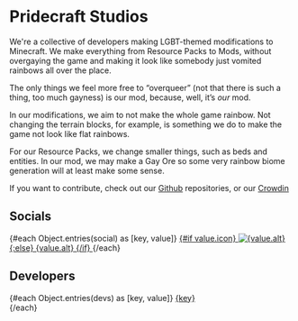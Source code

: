 <script lang="ts">
import social from '$lib/vars/social';
import devs from '$lib/vars/devs';
</script>

# Pridecraft Studios

We're a collective of developers making LGBT-themed modifications to Minecraft.
We make everything from Resource Packs to Mods, without overgaying the
game and making it look like somebody just vomited rainbows all over the place.

The only things we feel more free to “overqueer” (not that there is such a thing, too much gayness) is our mod, because,
well, it’s *our* mod.

In our modifications, we aim to not make the whole game rainbow. Not changing the terrain blocks, for example, is
something we do to make the game not look like flat rainbows.

For our Resource Packs, we change smaller things, such as beds and entities. In our mod, we may make a Gay Ore so some
very rainbow biome generation will at least make some sense.

If you want to contribute, check out our [Github](https://git.pridecraft.gay/) repositories, or
our [Crowdin](https://translate.pridecraft.gay)

## Socials

<div class="badges">
{#each Object.entries(social) as [key, value]}
<a rel="me" href="{value.link}" title="{value.alt}">
    {#if value.icon}
        <img src="{value.icon}" alt="{value.alt}"/>
    {:else}
        {value.alt}
    {/if}
</a>
{/each}
</div>

## Developers

{#each Object.entries(devs) as [key, value]}
<a rel="me" href="{value.link}">{key}</a><br/>
{/each}